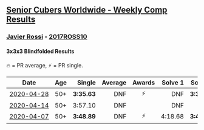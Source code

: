 <style>table {white-space: nowrap;}</style>

## [Senior Cubers Worldwide - Weekly Comp Results](/scw-comp/results/)
### [Javier Rossi](../javier_rossi.md) - [2017ROSS10](https://www.worldcubeassociation.org/persons/2017ROSS10?event=333bf)
#### 3x3x3 Blindfolded Results

🔥 = PR average, ⚡ = PR single.

| Date | Age | Single | Average | Awards | Solve 1 | Solve 2 | Solve 3 | Video |
| :--: | :--: | --: | --: | :--: | --: | --: | --: | :-- |
| [2020-04-28](../../results/333bf/2020-04-28.md) | 50+ | **3:35.63** | DNF | ⚡ | DNF | **3:35.63** | DNF | [Link](https://www.facebook.com/events/534758690547855/permalink/535205530503171/) |
| [2020-04-14](../../results/333bf/2020-04-14.md) | 50+ | 3:57.10 | DNF |  | DNF | DNF | 3:57.10 | [Link](https://www.facebook.com/events/232067087873656/permalink/236148524132179/) |
| [2020-04-07](../../results/333bf/2020-04-07.md) | 50+ | **3:48.89** | DNF | ⚡ | 4:18.68 | **3:48.89** | DNF | [Link](https://www.facebook.com/events/258196271885699/permalink/258677585170901/) |


<!-- Global site tag (gtag.js) - Google Analytics -->
<script async src="https://www.googletagmanager.com/gtag/js?id=UA-86348435-3"></script>
<script>window.dataLayer = window.dataLayer || []; function gtag() {dataLayer.push(arguments);} gtag('js', new Date()); gtag('config', 'UA-86348435-3');</script>
